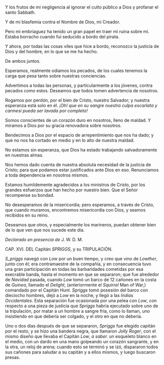 Y los frutos de mi negligencia al ignorar el culto público a Dios y profanar el santo Sabbath.

Y de mi blasfemia contra el Nombre de Dios, mi Creador.

Pero mi embriaguez ha tenido un gran papel en traer mi ruina sobre mí. Estaba borracho cuando fui seducido a bordo del pirata.

Y ahora, por todas las cosas viles que hice a bordo, reconozco la justicia de Dios y del hombre, en lo que se me ha hecho.

De ambos juntos.

Esperamos, realmente odiamos los pecados, de los cuales tenemos la carga que pesa tanto sobre nuestras conciencias.

Advertimos a todas las personas, y particularmente a los jóvenes, contra pecados como estos. Deseamos que todos tomen advertencia de nosotros.

Rogamos por perdón, por el bien de Cristo, nuestro Salvador; y nuestra esperanza está solo en él. ¡Oh! *que en su sangre nuestra culpa escarlata y carmesí pueda ser lavada por completo!*

Somos conscientes de un corazón duro en nosotros, lleno de maldad. Y miramos a Dios por su gracia renovadora sobre nosotros.

Bendecimos a Dios por el espacio de arrepentimiento que nos ha dado; y que no nos ha cortado en medio y en lo alto de nuestra maldad.

No estamos sin esperanza, que Dios ha estado trabajando salvadoramente en nuestras almas.

Nos hemos dado cuenta de nuestra absoluta necesidad de la justicia de Cristo; para que podamos estar justificados ante Dios en eso. Renunciamos a toda dependencia en nosotros mismos.

Estamos humildemente agradecidos a los ministros de Cristo, por los grandes esfuerzos que han hecho por nuestro bien. Que el Señor recompense su bondad.

No desesperamos de la misericordia; pero esperamos, a través de Cristo, que cuando muramos, encontremos misericordia con Dios, y seamos recibidos en su reino.

Deseamos que otros, y especialmente los marineros, puedan obtener bien de lo que ven que nos sucede este día.

*Declarado en presencia de* J. W. D. M.

CAP. XVI. DEL Capitán *SPRIGGS*, y su TRIPULACIÓN.

*S_priggs* navegó con *Low* por un buen tiempo, y creo que vino de *Lowther*, junto con él; era contramaestre de la compañía, y en consecuencia tuvo una gran participación en todas las barbaridades cometidas por esa execrable banda, hasta el momento en que se separaron; que fue alrededor de *Navidad* pasada, cuando *Low* tomó un barco de 12 cañones en la costa de *Guinea*, llamado el *Delight*, (anteriormente el *Squirrel* Man of War,) comandado por el Capitán *Hunt. Spriggs* tomó posesión del barco con dieciocho hombres, dejó a *Low* en la noche, y llegó a las *Indias Occidentales.* Esta separación fue ocasionada por una pelea con *Low*, con respecto a una pieza de justicia que *Spriggs* habría ejecutado sobre uno de la tripulación, por matar a un hombre a sangre fría, como lo llaman, uno insistiendo en que debería ser colgado, y el otro en que no debería.

Uno o dos días después de que se separaron, *Spriggs* fue elegido capitán por el resto, y se hizo una bandera negra, que llamaron *Jolly Roger*, con el mismo diseño que llevaba el Capitán *Low*, *a saber.* un esqueleto blanco en el medio, con un dardo en una mano golpeando un corazón sangrante, y en la otra, un reloj de arena; cuando esto se terminó y se izó, dispararon todos sus cañones para saludar a su capitán y a ellos mismos, y luego buscaron presas.